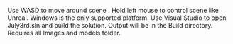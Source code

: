 Use WASD to move around scene . Hold left mouse to control scene like Unreal.
Windows is the only supported platform. Use Visual Studio to open July3rd.sln and build the solution. Output will be in the Build directory. Requires all Images and models folder.
